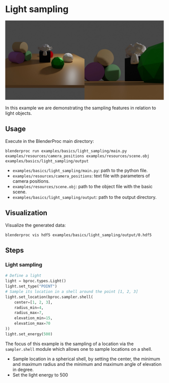 # Light sampling

![](../../../images/light_sampling_rendering.jpg)

In this example we are demonstrating the sampling features in relation to light objects.

## Usage

Execute in the BlenderProc main directory:

```
blenderproc run examples/basics/light_sampling/main.py examples/resources/camera_positions examples/resources/scene.obj examples/basics/light_sampling/output
```

* `examples/basics/light_sampling/main.py`: path to the python file.
* `examples/resources/camera_positions`: text file with parameters of camera positions.
* `examples/resources/scene.obj`: path to the object file with the basic scene.
* `examples/basics/light_sampling/output`: path to the output directory.

## Visualization

Visualize the generated data:

```
blenderproc vis hdf5 examples/basics/light_sampling/output/0.hdf5
```

## Steps

### Light sampling

```python
# Define a light
light = bproc.types.Light()
light.set_type("POINT")
# Sample its location in a shell around the point [1, 2, 3]
light.set_location(bproc.sampler.shell(
    center=[1, 2, 3],
    radius_min=4,
    radius_max=7,
    elevation_min=15,
    elevation_max=70
))
light.set_energy(500)
```

The focus of this example is the sampling of a location via the `sampler.shell` module which allows one to sample locations on a shell.

* Sample location in a spherical shell, by setting the center, the minimum and maximum radius and the minimum and maximum angle of elevation in degree.
* Set the light energy to 500
